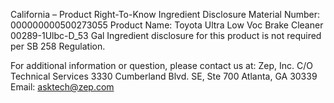  
 
 
California – Product Right-To-Know Ingredient Disclosure 
Material Number: 000000000500273055 
Product Name: Toyota Ultra Low Voc Brake Cleaner 00289-1Ulbc-D_53 Gal 
Ingredient disclosure for this product is not required per SB 258 Regulation. 
 
For additional information or question, please contact us at: 
Zep, Inc. 
C/O Technical Services 
3330 Cumberland Blvd. SE, Ste 700 
Atlanta, GA 30339 
Email: asktech@zep.com 
 
 
 
 
